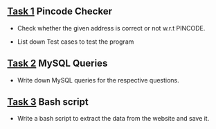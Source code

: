 ## [Task 1](https://github.com/sthakur369/test101/edit/main/README.md) Pincode Checker
* Check whether the given address is correct or not w.r.t PINCODE.

* List down Test cases to test the program

## [Task 2](https://github.com/sthakur369/test101/edit/main/README.md) MySQL Queries
* Write down MySQL queries for the respective questions.


## [Task 3](https://github.com/sthakur369/test101/edit/main/README.md) Bash script
* Write a bash script to extract the data from the website and save it.

